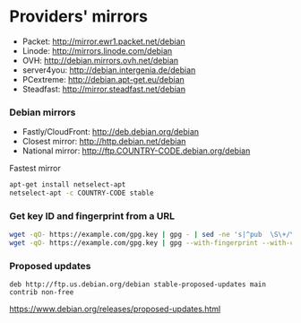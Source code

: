# Providers' mirrors

- Packet:            http://mirror.ewr1.packet.net/debian
- Linode:            http://mirrors.linode.com/debian
- OVH:               http://debian.mirrors.ovh.net/debian
- server4you:        http://debian.intergenia.de/debian
- PCextreme:         http://debian.apt-get.eu/debian
- Steadfast:         http://mirror.steadfast.net/debian

### Debian mirrors

- Fastly/CloudFront: http://deb.debian.org/debian
- Closest mirror:    http://http.debian.net/debian
- National mirror:   http://ftp.COUNTRY-CODE.debian.org/debian

Fastest mirror

```bash
apt-get install netselect-apt
netselect-apt -c COUNTRY-CODE stable
```

### Get key ID and fingerprint from a URL

```bash
wget -qO- https://example.com/gpg.key | gpg - | sed -ne 's|^pub  \S\+/\(\S\+\) .*$|\1|p'
wget -qO- https://example.com/gpg.key | gpg --with-fingerprint --with-colons - | sed -ne 's|^fpr:::::::::\([0-9A-F]\+\):$|\1|p'
```

### Proposed updates

```
deb http://ftp.us.debian.org/debian stable-proposed-updates main contrib non-free
```

https://www.debian.org/releases/proposed-updates.html
